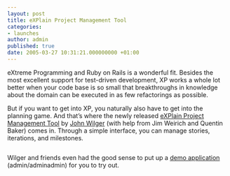 ```yaml
---
layout: post
title: eXPlain Project Management Tool
categories:
- launches
author: admin
published: true
date: 2005-03-27 10:31:21.000000000 +01:00
---
```

<p>eXtreme Programming and Ruby on Rails is a wonderful fit. Besides the most excellent support for test-driven development, XP works a whole lot better when your code base is so small that breakthroughs in knowledge about the domain can be executed in as few refactorings as possible.</p>
<p>But if you want to get into XP, you naturally also have to get into the planning game. And that&#8217;s where the newly released <a href="http://explainpmt.com/">eXPlain Project Management Tool</a> by <a href="http://pulpblog.com/">John Wilger</a> (with help from Jim Weirich and Quentin Baker) comes in. Through a simple interface, you can manage stories, iterations, and milestones.</p>
<p><img src="http://web.rubyonrails.com/pictures/explain.png" alt="" /></p>
<p>Wilger and friends even had the good sense to put up a <a href="http://demo.explainpmt.com/">demo application</a> (admin/adminadmin) for you to try out.</p>